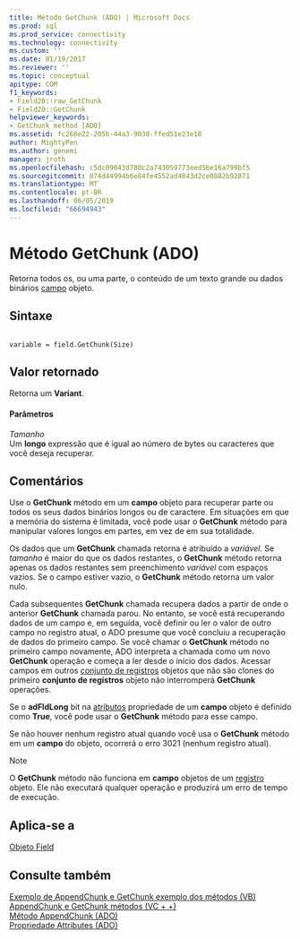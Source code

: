 ```yaml
---
title: Método GetChunk (ADO) | Microsoft Docs
ms.prod: sql
ms.prod_service: connectivity
ms.technology: connectivity
ms.custom: ''
ms.date: 01/19/2017
ms.reviewer: ''
ms.topic: conceptual
apitype: COM
f1_keywords:
- Field20::raw_GetChunk
- Field20::GetChunk
helpviewer_keywords:
- GetChunk method [ADO]
ms.assetid: fc268e22-205b-44a3-9038-ffed51e23e10
author: MightyPen
ms.author: genemi
manager: jroth
ms.openlocfilehash: c5dc09043d780c2a743059773eed56e16a799bf5
ms.sourcegitcommit: 074d44994b6e84fe4552ad4843d2ce0882b92871
ms.translationtype: MT
ms.contentlocale: pt-BR
ms.lasthandoff: 06/05/2019
ms.locfileid: "66694943"
---
```

# <a name="getchunk-method-ado"></a>Método GetChunk (ADO)
Retorna todos os, ou uma parte, o conteúdo de um texto grande ou dados binários [campo](../../../ado/reference/ado-api/field-object.md) objeto.  
  
## <a name="syntax"></a>Sintaxe  
  
```  
  
variable = field.GetChunk(Size)  
```  
  
## <a name="return-value"></a>Valor retornado  
 Retorna um **Variant**.  
  
#### <a name="parameters"></a>Parâmetros  
 *Tamanho*  
 Um **longo** expressão que é igual ao número de bytes ou caracteres que você deseja recuperar.  
  
## <a name="remarks"></a>Comentários  
 Use o **GetChunk** método em um **campo** objeto para recuperar parte ou todos os seus dados binários longos ou de caractere. Em situações em que a memória do sistema é limitada, você pode usar o **GetChunk** método para manipular valores longos em partes, em vez de em sua totalidade.  
  
 Os dados que um **GetChunk** chamada retorna é atribuído a *variável*. Se *tamanho* é maior do que os dados restantes, o **GetChunk** método retorna apenas os dados restantes sem preenchimento *variável* com espaços vazios. Se o campo estiver vazio, o **GetChunk** método retorna um valor nulo.  
  
 Cada subsequentes **GetChunk** chamada recupera dados a partir de onde o anterior **GetChunk** chamada parou. No entanto, se você está recuperando dados de um campo e, em seguida, você definir ou ler o valor de outro campo no registro atual, o ADO presume que você concluiu a recuperação de dados do primeiro campo. Se você chamar o **GetChunk** método no primeiro campo novamente, ADO interpreta a chamada como um novo **GetChunk** operação e começa a ler desde o início dos dados. Acessar campos em outros [conjunto de registros](../../../ado/reference/ado-api/recordset-object-ado.md) objetos que não são clones do primeiro **conjunto de registros** objeto não interromperá **GetChunk** operações.  
  
 Se o **adFldLong** bit na [atributos](../../../ado/reference/ado-api/attributes-property-ado.md) propriedade de um **campo** objeto é definido como **True**, você pode usar o **GetChunk**  método para esse campo.  
  
 Se não houver nenhum registro atual quando você usa o **GetChunk** método em um **campo** do objeto, ocorrerá o erro 3021 (nenhum registro atual).  
  
> [!NOTE]
>  O **GetChunk** método não funciona em **campo** objetos de um [registro](../../../ado/reference/ado-api/record-object-ado.md) objeto. Ele não executará qualquer operação e produzirá um erro de tempo de execução.  
  
## <a name="applies-to"></a>Aplica-se a  
 [Objeto Field](../../../ado/reference/ado-api/field-object.md)  
  
## <a name="see-also"></a>Consulte também  
 [Exemplo de AppendChunk e GetChunk exemplo dos métodos (VB)](../../../ado/reference/ado-api/appendchunk-and-getchunk-methods-example-vb.md)   
 [AppendChunk e GetChunk métodos (VC + +)](../../../ado/reference/ado-api/appendchunk-and-getchunk-methods-example-vc.md)   
 [Método AppendChunk (ADO)](../../../ado/reference/ado-api/appendchunk-method-ado.md)   
 [Propriedade Attributes (ADO)](../../../ado/reference/ado-api/attributes-property-ado.md)
